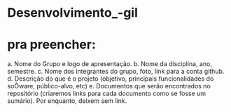 # Desenvolvimento_-gil
# pra preencher:
a. Nome do Grupo e logo de apresentação.
b. Nome da disciplina, ano, semestre.
c. Nome dos integrantes do grupo, foto, link para a conta github.
d. Descrição do que é o projeto (objetivo, principais funcionalidades do soŌware,
público-alvo, etc)
e. Documentos que serão encontrados no repositório (criaremos links para cada
documento como se fosse um sumário). Por enquanto, deixem sem link. 
